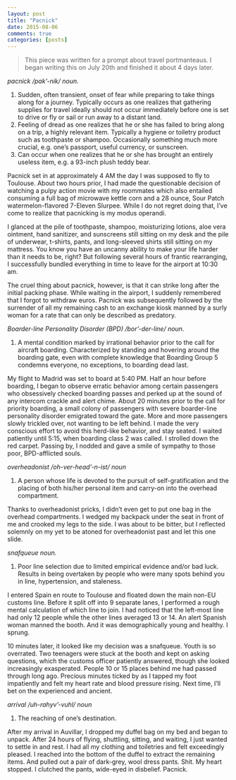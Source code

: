 ```yaml
---
layout: post
title: "Pacnick"
date: 2015-08-06
comments: true
categories: [posts]
---
```

>This piece was written for a prompt about travel portmanteaus. I began writing this on July 20th and finished it about 4 days later.


*pacnick  /pak’-nik/  noun.*

1. Sudden, often transient, onset of fear while preparing to take things along for a journey. Typically occurs as one realizes that gathering supplies for travel ideally should not occur immediately before one is set to drive or fly or sail or run away to a distant land. 
2. Feeling of dread as one realizes that he or she has failed to bring along on a trip, a highly relevant item. Typically a hygiene or toiletry product such as toothpaste or shampoo. Occasionally something much more crucial, e.g. one’s passport, useful currency, or sunscreen. 
3. Can occur when one realizes that he or she has brought an entirely useless item, e.g. a 93-inch plush teddy bear. 
	

Pacnick set in at approximately 4 AM the day I was supposed to fly to Toulouse. About two hours prior, I had made the questionable decision of watching a pulpy action movie with my roommates which also entailed consuming a full bag of microwave kettle corn and a 28 ounce, Sour Patch watermelon-flavored 7-Eleven Slurpee. While I do not regret doing that, I’ve come to realize that pacnicking is my modus operandi. 
	
I glanced at the pile of toothpaste, shampoo, moisturizing lotions, aloe vera ointment, hand sanitizer, and sunscreens still sitting on my desk and the pile of underwear, t-shirts, pants, and long-sleeved shirts still sitting on my mattress. You know you have an uncanny ability to make your life harder than it needs to be, right? But following several hours of frantic rearranging, I successfully bundled everything in time to leave for the airport at 10:30 am.

The cruel thing about pacnick, however, is that it can strike long after the initial packing phase. While waiting in the airport, I suddenly remembered that I forgot to withdraw euros. Pacnick was subsequently followed by the surrender of all my remaining cash to an exchange kiosk manned by a surly woman for a rate that can only be described as predatory. 

*Boarder-line Personality Disorder (BPD) /bor’-der-line/ noun.*

1.	A mental condition marked by irrational behavior prior to the call for aircraft boarding. Characterized by standing and hovering around the boarding gate, even with complete knowledge that Boarding Group 5 condemns everyone, no exceptions, to boarding dead last. 


My flight to Madrid was set to board at 5:40 PM.  Half an hour before boarding, I began to observe erratic behavior among certain passengers who obsessively checked boarding passes and perked up at the sound of any intercom crackle and alert chime. About 20 minutes prior to the call for priority boarding, a small colony of passengers with severe boarder-line personality disorder emigrated toward the gate. More and more passengers slowly trickled over, not wanting to be left behind. I made the very conscious effort to avoid this herd-like behavior, and stay seated. I waited patiently until 5:15, when boarding class 2 was called. I strolled down the red carpet. Passing by, I nodded and gave a smile of sympathy to those poor, BPD-afflicted souls. 


*overheadonist /oh-ver-head’-n-ist/ noun*

1.	A person whose life is devoted to the pursuit of self-gratification and the placing of both his/her personal item and carry-on into the overhead compartment. 


Thanks to overheadonist pricks, I didn’t even get to put one bag in the overhead compartments. I wedged my backpack under the seat in front of me and crooked my legs to the side. I was about to be bitter, but I reflected solemnly on my yet to be atoned for overheadonist past and let this one slide. 

*snafqueue  noun.*

1.	Poor line selection due to limited empirical evidence and/or bad luck. Results in being overtaken by people who were many spots behind you in line, hypertension, and staleness.

I entered Spain en route to Toulouse and floated down the main non-EU customs line. Before it split off into 9 separate lanes, I performed a rough mental calculation of which line to join. I had noticed that the left-most line had only 12 people while the other lines averaged 13 or 14. An alert Spanish woman manned the booth. And it was demographically young and healthy. I sprung.
	
10 minutes later, it looked like my decision was a snafqueue. Youth is so overrated. Two teenagers were stuck at the booth and kept on asking questions, which the customs officer patiently answered, though she looked increasingly exasperated. People 10 or 15 places behind me had passed through long ago. Precious minutes ticked by as I tapped my foot impatiently and felt my heart rate and blood pressure rising. Next time, I’ll bet on the experienced and ancient.

*arrival /uh-rahyv’-vuhl/ noun*

1.	The reaching of one’s destination.

After my arrival in Auvillar, I dropped my duffel bag on my bed and began to unpack. After 24 hours of flying, shuttling, sitting, and waiting, I just wanted to settle in and rest. I had all my clothing and toiletries and felt exceedingly pleased. I reached into the bottom of the duffel to extract the remaining items. And pulled out a pair of dark-grey, wool dress pants. Shit. My heart stopped. I clutched the pants, wide-eyed in disbelief. Pacnick.  


